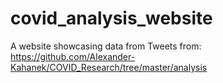 # covid_analysis_website
A website showcasing data from Tweets from: https://github.com/Alexander-Kahanek/COVID_Research/tree/master/analysis
